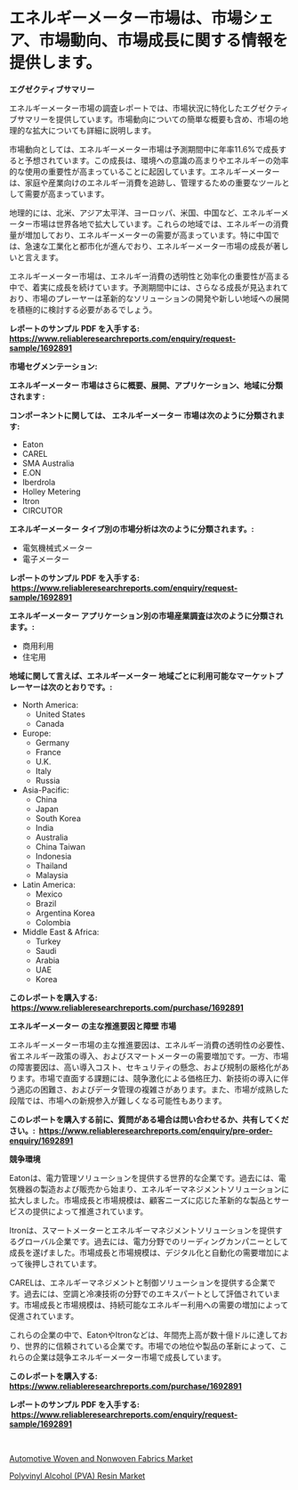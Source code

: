 <p><h1>エネルギーメーター市場は、市場シェア、市場動向、市場成長に関する情報を提供します。</h1></p><p><strong>エグゼクティブサマリー</strong></p>
<p><p>エネルギーメーター市場の調査レポートでは、市場状況に特化したエグゼクティブサマリーを提供しています。市場動向についての簡単な概要も含め、市場の地理的な拡大についても詳細に説明します。</p><p>市場動向としては、エネルギーメーター市場は予測期間中に年率11.6%で成長すると予想されています。この成長は、環境への意識の高まりやエネルギーの効率的な使用の重要性が高まっていることに起因しています。エネルギーメーターは、家庭や産業向けのエネルギー消費を追跡し、管理するための重要なツールとして需要が高まっています。</p><p>地理的には、北米、アジア太平洋、ヨーロッパ、米国、中国など、エネルギーメーター市場は世界各地で拡大しています。これらの地域では、エネルギーの消費量が増加しており、エネルギーメーターの需要が高まっています。特に中国では、急速な工業化と都市化が進んでおり、エネルギーメーター市場の成長が著しいと言えます。</p><p>エネルギーメーター市場は、エネルギー消費の透明性と効率化の重要性が高まる中で、着実に成長を続けています。予測期間中には、さらなる成長が見込まれており、市場のプレーヤーは革新的なソリューションの開発や新しい地域への展開を積極的に検討する必要があるでしょう。</p></p>
<p><strong>レポートのサンプル PDF を入手する: <a href="https://www.reliableresearchreports.com/enquiry/request-sample/1692891">https://www.reliableresearchreports.com/enquiry/request-sample/1692891</a></strong></p>
<p><strong>市場セグメンテーション:</strong></p>
<p><strong> エネルギーメーター 市場はさらに概要、展開、アプリケーション、地域に分類されます :</strong></p>
<p><strong>コンポーネントに関しては、 エネルギーメーター 市場は次のように分類されます: &nbsp;</strong></p>
<p><ul><li>Eaton</li><li>CAREL</li><li>SMA Australia</li><li>E.ON</li><li>Iberdrola</li><li>Holley Metering</li><li>Itron</li><li>CIRCUTOR</li></ul></p>
<p><strong> エネルギーメーター タイプ別の市場分析は次のように分類されます。:</strong></p>
<p><ul><li>電気機械式メーター</li><li>電子メーター</li></ul></p>
<p><strong>レポートのサンプル PDF を入手する: &nbsp;<a href="https://www.reliableresearchreports.com/enquiry/request-sample/1692891">https://www.reliableresearchreports.com/enquiry/request-sample/1692891</a></strong></p>
<p><strong> エネルギーメーター アプリケーション別の市場産業調査は次のように分類されます。:</strong></p>
<p><ul><li>商用利用</li><li>住宅用</li></ul></p>
<p><strong>地域に関して言えば、エネルギーメーター 地域ごとに利用可能なマーケットプレーヤーは次のとおりです。:</strong></p>
<p><ul>
    <li>
        North America:
        <ul>
            <li>United States</li>
            <li>Canada</li>
        </ul>
    </li>
    <li>
        Europe:
        <ul>
            <li>Germany</li>
            <li>France</li>
            <li>U.K.</li>
            <li>Italy</li>
            <li>Russia</li>
        </ul>
    </li>
    <li>
        Asia-Pacific:
        <ul>
            <li>China</li>
            <li>Japan</li>
            <li>South Korea</li>
            <li>India</li>
            <li>Australia</li>
            <li>China Taiwan</li>
            <li>Indonesia</li>
            <li>Thailand</li>
            <li>Malaysia</li>
        </ul>
    </li>
    <li>
        Latin America:
        <ul>
            <li>Mexico</li>
            <li>Brazil</li>
            <li>Argentina Korea</li>
            <li>Colombia</li>
        </ul>
    </li>
    <li>
        Middle East & Africa:
        <ul>
            <li>Turkey</li>
            <li>Saudi</li>
            <li>Arabia</li>
            <li>UAE</li>
            <li>Korea</li>
        </ul>
    </li>
    </ul></p>
<p><strong>このレポートを購入する: &nbsp;<a href="https://www.reliableresearchreports.com/purchase/1692891">https://www.reliableresearchreports.com/purchase/1692891</a></strong></p>
<p><strong>エネルギーメーター の主な推進要因と障壁 市場</strong></p>
<p><p>エネルギーメーター市場の主な推進要因は、エネルギー消費の透明性の必要性、省エネルギー政策の導入、およびスマートメーターの需要増加です。一方、市場の障害要因は、高い導入コスト、セキュリティの懸念、および規制の厳格化があります。市場で直面する課題には、競争激化による価格圧力、新技術の導入に伴う適応の困難さ、およびデータ管理の複雑さがあります。また、市場が成熟した段階では、市場への新規参入が難しくなる可能性もあります。</p></p>
<p><strong>このレポートを購入する前に、質問がある場合は問い合わせるか、共有してください。:&nbsp; <a href="https://www.reliableresearchreports.com/enquiry/pre-order-enquiry/1692891">https://www.reliableresearchreports.com/enquiry/pre-order-enquiry/1692891</a></strong></p>
<p><strong>競争環境</strong></p>
<p><p>Eatonは、電力管理ソリューションを提供する世界的な企業です。過去には、電気機器の製造および販売から始まり、エネルギーマネジメントソリューションに拡大しました。市場成長と市場規模は、顧客ニーズに応じた革新的な製品とサービスの提供によって推進されています。</p><p>Itronは、スマートメーターとエネルギーマネジメントソリューションを提供するグローバル企業です。過去には、電力分野でのリーディングカンパニーとして成長を遂げました。市場成長と市場規模は、デジタル化と自動化の需要増加によって後押しされています。</p><p>CARELは、エネルギーマネジメントと制御ソリューションを提供する企業です。過去には、空調と冷凍技術の分野でのエキスパートとして評価されています。市場成長と市場規模は、持続可能なエネルギー利用への需要の増加によって促進されています。</p><p>これらの企業の中で、EatonやItronなどは、年間売上高が数十億ドルに達しており、世界的に信頼されている企業です。市場での地位や製品の革新によって、これらの企業は競争エネルギーメーター市場で成長しています。</p></p>
<p><strong>このレポートを購入する: &nbsp; <a href="https://www.reliableresearchreports.com/purchase/1692891">https://www.reliableresearchreports.com/purchase/1692891</a></strong></p>
<p><strong>レポートのサンプル PDF を入手する: &nbsp;<a href="https://www.reliableresearchreports.com/enquiry/request-sample/1692891">https://www.reliableresearchreports.com/enquiry/request-sample/1692891</a></strong><strong></strong></p>
<p>&nbsp;</p>
<p><p><a href="https://fuschia-pecorino-a6d.notion.site/Automotive-Woven-and-Nonwoven-Fabrics-Market-A-Comprehensive-Report-of-its-Market-Share-Growth-Tr-d8aa3d16211d4938b67855346f054bae">Automotive Woven and Nonwoven Fabrics Market</a></p><p><a href="https://florentine-yuzu-f42.notion.site/Polyvinyl-Alcohol-PVA-Resin-Market-Size-Growth-Outlook-from-2024-to-2031-projecting-at-Market-s--1031b699bf9f4d01b72b913286b25e27">Polyvinyl Alcohol (PVA) Resin Market</a></p></p>
